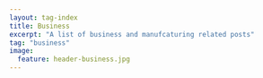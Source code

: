 ```yaml
---
layout: tag-index
title: Business
excerpt: "A list of business and manufcaturing related posts"
tag: "business"
image:
  feature: header-business.jpg
---
```

